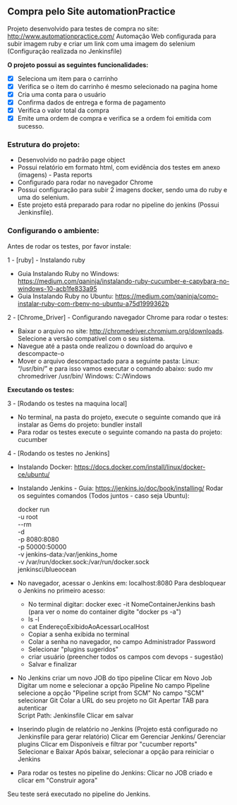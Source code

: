 ## Compra pelo Site automationPractice

Projeto desenvolvido para testes de compra no site: http://www.automationpractice.com/
Automação Web configurada para subir imagem ruby e criar um link com uma imagem do selenium (Configuração realizada no 
Jenkinsfile)

**O projeto possui as seguintes funcionalidades:**
- [x] Seleciona um item para o carrinho
- [x] Verifica se o item do carrinho é mesmo selecionado na pagina home
- [x] Cria uma conta para o usuário
- [x] Confirma dados de entrega e forma de pagamento
- [x] Verifica o valor total da compra
- [x] Emite uma ordem de compra e verifica se a ordem foi emitida com sucesso.

### Estrutura do projeto:
- Desenvolvido no padrão page object
- Possui relatório em formato html, com evidência dos testes em anexo (imagens) - Pasta reports
- Configurado para rodar no navegador Chrome
- Possui configuração para subir 2 imagens docker, sendo uma do ruby e uma do selenium.
- Este projeto está preparado para rodar no pipeline do jenkins (Possui Jenkinsfile).


### Configurando o ambiente:
Antes de rodar os testes, por favor instale:

1 - [ruby] - Instalando ruby
- Guia Instalando Ruby no Windows: https://medium.com/qaninja/instalando-ruby-cucumber-e-capybara-no-windows-10-acb1fe833a95
- Guia Instalando Ruby no Ubuntu: https://medium.com/qaninja/como-instalar-ruby-com-rbenv-no-ubuntu-a75d1999362b


2 - [Chrome_Driver] - Configurando navegador Chrome para rodar o testes:
- Baixar o arquivo no site: http://chromedriver.chromium.org/downloads. Selecione a versão compatível com o seu sistema.
- Navegue até a pasta onde realizou o download do arquivo e descompacte-o 
- Mover o arquivo descompactado para a seguinte pasta:
	Linux:
   		“/usr/bin/” e para isso vamos executar o comando abaixo:
   		sudo mv chromedriver /usr/bin/
	Windows:
   		C:/Windows

**Executando os testes:**

3 - [Rodando os testes na maquina local]
- No terminal, na pasta do projeto, execute o seguinte comando que irá instalar as Gems do projeto:
	bundler install
- Para rodar os testes execute o seguinte comando na pasta do projeto:
	cucumber
  
4 - [Rodando os testes no Jenkins]

- Instalando Docker: https://docs.docker.com/install/linux/docker-ce/ubuntu/

- Instalando Jenkins - Guia: https://jenkins.io/doc/book/installing/
  Rodar os seguintes comandos (Todos juntos - caso seja Ubuntu):
  
  docker run \
  -u root \
  --rm \
  -d \
  -p 8080:8080 \
  -p 50000:50000 \
  -v jenkins-data:/var/jenkins_home \
  -v /var/run/docker.sock:/var/run/docker.sock \
  jenkinsci/blueocean

- No navegador, acessar o Jenkins em: localhost:8080
  Para desbloquear o Jenkins no primeiro acesso:
     - No terminal digitar: docker exec -it NomeContainerJenkins bash (para ver o nome do container digite "docker ps -a")
     - ls -l
     - cat EndereçoExibidoAoAcessarLocalHost
     - Copiar a senha exibida no terminal
     - Colar a senha no navegador, no campo Administrador Password
     - Selecionar "plugins sugeridos"
     - criar usuário (preencher todos os campos com devops - sugestão)
     - Salvar e finalizar
      
- No Jenkins criar um novo JOB do tipo pipeline
  Clicar em Novo Job
  Digitar um nome e selecionar a opção Pipeline
  No campo Pipeline selecione a opção "Pipeline script from SCM"
  No campo "SCM" selecionar Git
  Colar a URL do seu projeto no Git
  Apertar TAB para autenticar  
  Script Path: Jenkinsfile
  Clicar em salvar
  
 - Inserindo plugin de relatório no Jenkins (Projeto está configurado no Jenkinsfile para gerar relatório)
  Clicar em Gerenciar Jenkins/ Gerenciar plugins
  Clicar em Disponíveis e filtrar por "cucumber reports"
  Selecionar e Baixar
  Após baixar, selecionar a opção para reiniciar o Jenkins

- Para rodar os testes no pipeline do Jenkins:
	Clicar no JOB criado e clicar em "Construir agora"
  
 Seu teste será executado no pipeline do Jenkins.

